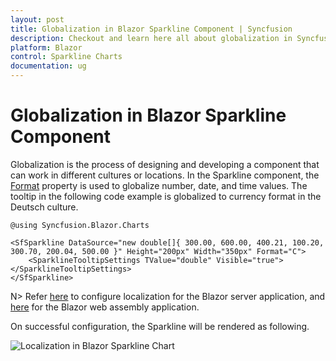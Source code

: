 ```yaml
---
layout: post
title: Globalization in Blazor Sparkline Component | Syncfusion
description: Checkout and learn here all about globalization in Syncfusion Blazor Sparkline component and much more.
platform: Blazor
control: Sparkline Charts
documentation: ug
---
```


# Globalization in Blazor Sparkline Component

Globalization is the process of designing and developing a component that can work in different cultures or locations. In the Sparkline component, the [Format](https://help.syncfusion.com/cr/blazor/Syncfusion.Blazor.Charts.SfSparkline-1.html#Syncfusion_Blazor_Charts_SfSparkline_1_Format) property is used to globalize number, date, and time values. The tooltip in the following code example is globalized to currency format in the Deutsch culture.

```cshtml
@using Syncfusion.Blazor.Charts

<SfSparkline DataSource="new double[]{ 300.00, 600.00, 400.21, 100.20, 300.70, 200.04, 500.00 }" Height="200px" Width="350px" Format="C">
    <SparklineTooltipSettings TValue="double" Visible="true"></SparklineTooltipSettings>
</SfSparkline>
```

N> Refer [here](https://blazor.syncfusion.com/documentation/common/localization/#enable-localization-in-blazor-server-application) to configure localization for the Blazor server application, and [here](https://blazor.syncfusion.com/documentation/common/localization/#enable-localization-in-blazor-webassembly-application) for the Blazor web assembly application.

On successful configuration, the Sparkline will be rendered as following.

![Localization in Blazor Sparkline Chart](./images/localization/blazor-sparkline-localization.png)
